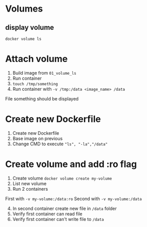 # Volumes

## display volume

`docker volume ls`

# Attach volume

1. Build image from `01_volume_ls`
2. Run container 
3. `touch /tmp/something`
3. Run container with `-v /tmp:/data <image_name> /data`

File something should be displayed

# Create new Dockerfile

1. Create new Dockerfile
2. Base image on previous
3. Change CMD to execute `"ls", "-la","/data"`

# Create volume and add :ro flag

1. Create volume `docker volume create my-volume`
2. List new volume
3. Run 2 containers

First with `-v my-volume:/data:ro`
Second with `-v my-volume:/data`

4. In second container create new file in `/data` folder
5. Verify first container can read file
6. Verify first container can't write file to `/data`